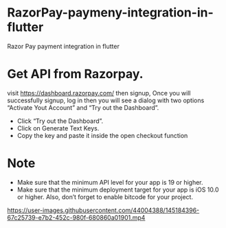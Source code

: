 # RazorPay-paymeny-integration-in-flutter
Razor Pay payment integration in flutter

# Get API from Razorpay.

visit https://dashboard.razorpay.com/ then signup,
Once you will successfully signup, log in then you will see a dialog with two options “Activate Yout Account” and “Try out the Dashboard”.

- Click “Try out the Dashboard”.
- Click on Generate Text Keys.
- Copy the key and paste it inside the open checkout function

# Note
- Make sure that the minimum API level for your app is 19 or higher.
- Make sure that the minimum deployment target for your app is iOS 10.0 or higher. Also, don’t forget to enable bitcode for your project.

https://user-images.githubusercontent.com/44004388/145184396-67c25739-e7b2-452c-980f-680860a01901.mp4

